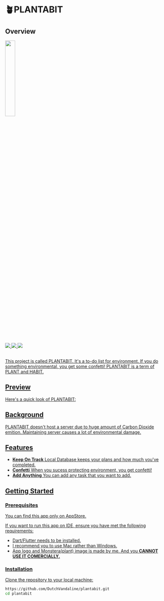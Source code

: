 # 🪴PLANTABIT

## Overview
<a href="https://apps.apple.com/us/app/plantabit/id1600635708"><img src="https://github.com/DutchVandaline/PLANTABIT/assets/142364450/c8c07908-d8f2-437c-b3c7-b5ffab5be4ac" width=25%, height=25%> <br>
<img src="https://img.shields.io/badge/Dart-0175C2?style=for-the-badge&logo=Dart&logoColor=white"> <img src="https://img.shields.io/badge/Flutter-02569B?style=for-the-badge&logo=Flutter&logoColor=white"> <img src="https://img.shields.io/badge/App Store-0D96F6?style=for-the-badge&logo=App Store&logoColor=white"> <br/><br/>

This project is called PLANTABIT. It's a to-do list for environment. If you do something environmental, you get some confetti!
PLANTABIT is a term of PLANT and HABIT.

## Preview
Here's a quick look of PLANTABIT:


## Background
PLANTABIT doesn't host a server due to huge amount of Carbon Dioxide emition. Maintaining server causes a lot of environmental damage.

## Features

- **Keep On Track** Local Database keeps your plans and how much you've completed.
- **Confetti** When you sucess protecting environment, you get confetti! 
- **Add Anything** You can add any task that you want to add.


## Getting Started
### Prerequisites
You can find this app only on <a href="https://apps.apple.com/us/app/plantabit/id1600635708">AppStore.<br>

If you want to run this app on IDE, ensure you have met the following requirements:

- Dart/Flutter needs to be installed.
- I recommend you to use Mac rather than Windows.
- App logo and Monstera(plant) image is made by me. And you **CANNOT USE IT COMERCIALLY.**


### Installation
Clone the repository to your local machine:

```bash
https://github.com/DutchVandaline/plantabit.git
cd plantabit
```




